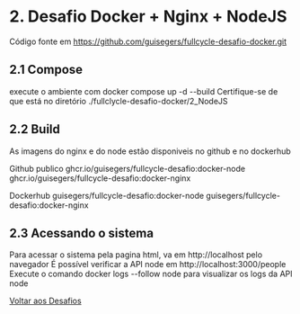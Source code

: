 # 2. Desafio Docker + Nginx + NodeJS

Código fonte em https://github.com/guisegers/fullcycle-desafio-docker.git

## 2.1 Compose

execute o ambiente com docker compose up -d --build
Certifique-se de que está no diretório ./fullclycle-desafio-docker/2_NodeJS

## 2.2 Build

As imagens do nginx e do node estão disponiveis no github e no dockerhub

Github publico
ghcr.io/guisegers/fullcycle-desafio:docker-node
ghcr.io/guisegers/fullcycle-desafio:docker-nginx

Dockerhub
guisegers/fullcycle-desafio:docker-node
guisegers/fullcycle-desafio:docker-nginx

## 2.3 Acessando o sistema

Para acessar o sistema pela pagina html, va em http://localhost pelo navegador
É possível verificar a API node em http://localhost:3000/people
Execute o comando docker logs --follow node para visualizar os logs da API node

[Voltar aos Desafios](../README.md)
